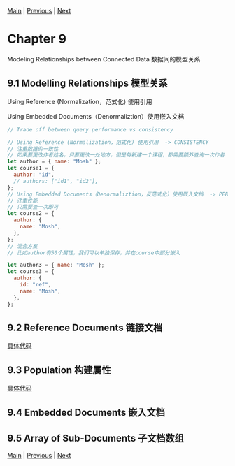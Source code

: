 [Main](../../README.md) | [Previous](../chapter8/README.md) | [Next](../chapter10/README.md)

# Chapter 9

Modeling Relationships between Connected Data 数据间的模型关系

## 9.1 Modelling Relationships 模型关系

Using Reference (Normalization，范式化) 使用引用

Using Embedded Documents（Denormaliztion）使用嵌入文档

```javascript
// Trade off between query performance vs consistency

// Using Reference (Normalization，范式化) 使用引用  -> CONSISTENCY
// 注重数据的一致性
// 如果要更改作者姓名，只要更改一处地方，但是每新建一个课程，都需要额外查询一次作者（损失性能）
let author = { name: "Mosh" };
let course1 = {
  author: "id",
  // authors: ["id1", "id2"],
};
// Using Embedded Documents（Denormaliztion，反范式化）使用嵌入文档  -> PERFORMANCE
// 注重性能
// 只需要查一次即可
let course2 = {
  author: {
    name: "Mosh",
  },
};
// 混合方案
// 比如author有50个属性，我们可以单独保存，并在course中部分嵌入

let author3 = { name: "Mosh" };
let course3 = {
  author: {
    id: "ref",
    name: "Mosh",
  },
};
```

## 9.2 Reference Documents 链接文档

[具体代码](./9.2-%20Referencing%20Documents/population.js)

## 9.3 Population 构建属性

[具体代码](./9.2-%20Referencing%20Documents/population.js)

## 9.4 Embedded Documents 嵌入文档

## 9.5 Array of Sub-Documents 子文档数组

[Main](../../README.md) | [Previous](../chapter8/README.md) | [Next](../chapter10/README.md)
